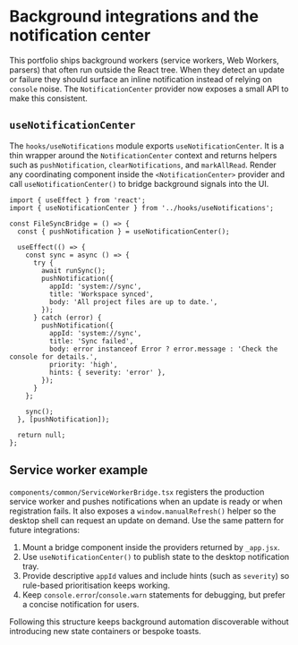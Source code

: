 # Background integrations and the notification center

This portfolio ships background workers (service workers, Web Workers, parsers) that often
run outside the React tree. When they detect an update or failure they should surface an
inline notification instead of relying on `console` noise. The `NotificationCenter`
provider now exposes a small API to make this consistent.

## `useNotificationCenter`

The `hooks/useNotifications` module exports `useNotificationCenter`. It is a thin wrapper
around the `NotificationCenter` context and returns helpers such as `pushNotification`,
`clearNotifications`, and `markAllRead`. Render any coordinating component inside the
`<NotificationCenter>` provider and call `useNotificationCenter()` to bridge background
signals into the UI.

```tsx
import { useEffect } from 'react';
import { useNotificationCenter } from '../hooks/useNotifications';

const FileSyncBridge = () => {
  const { pushNotification } = useNotificationCenter();

  useEffect(() => {
    const sync = async () => {
      try {
        await runSync();
        pushNotification({
          appId: 'system://sync',
          title: 'Workspace synced',
          body: 'All project files are up to date.',
        });
      } catch (error) {
        pushNotification({
          appId: 'system://sync',
          title: 'Sync failed',
          body: error instanceof Error ? error.message : 'Check the console for details.',
          priority: 'high',
          hints: { severity: 'error' },
        });
      }
    };

    sync();
  }, [pushNotification]);

  return null;
};
```

## Service worker example

`components/common/ServiceWorkerBridge.tsx` registers the production service worker and
pushes notifications when an update is ready or when registration fails. It also exposes a
`window.manualRefresh()` helper so the desktop shell can request an update on demand.
Use the same pattern for future integrations:

1. Mount a bridge component inside the providers returned by `_app.jsx`.
2. Use `useNotificationCenter()` to publish state to the desktop notification tray.
3. Provide descriptive `appId` values and include hints (such as `severity`) so rule-based
   prioritisation keeps working.
4. Keep `console.error`/`console.warn` statements for debugging, but prefer a concise
   notification for users.

Following this structure keeps background automation discoverable without introducing new
state containers or bespoke toasts.
